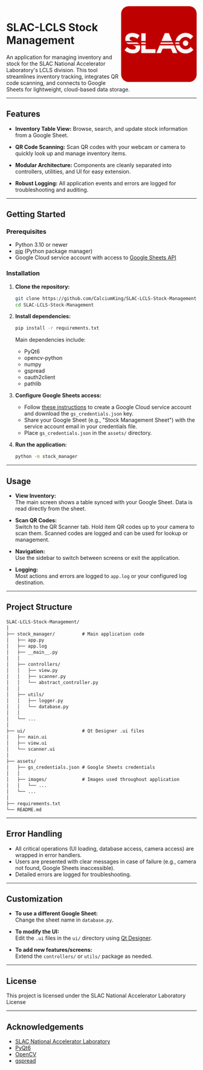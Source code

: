 <img src="assets/images/slac_logo.jpg" alt="SLAC-LCLS" width="200" style="float:right; border-radius: 20px;">

# SLAC-LCLS Stock Management

An application for managing inventory and stock for the SLAC National Accelerator Laboratory's LCLS division. This 
tool streamlines inventory tracking, integrates QR code scanning, and connects to Google Sheets for lightweight, cloud-based data storage.

---

## Features

- **Inventory Table View:**
  Browse, search, and update stock information from a Google Sheet.

- **QR Code Scanning:**
  Scan QR codes with your webcam or camera to quickly look up and manage inventory items.

- **Modular Architecture:**
  Components are cleanly separated into controllers, utilities, and UI for easy extension.

- **Robust Logging:**
  All application events and errors are logged for troubleshooting and auditing.

---

## Getting Started

### Prerequisites

- Python 3.10 or newer
- [pip](https://pip.pypa.io/en/stable/) (Python package manager)
- Google Cloud service account with access to [Google Sheets API](https://developers.google.com/sheets/api/quickstart/python)

### Installation

1. **Clone the repository:**
   ```bash
   git clone https://github.com/CalciumKing/SLAC-LCLS-Stock-Management.git
   cd SLAC-LCLS-Stock-Management
   ```

2. **Install dependencies:**
   ```bash
   pip install -r requirements.txt
   ```
   Main dependencies include:
   - PyQt6
   - opencv-python
   - numpy
   - gspread
   - oauth2client
   - pathlib

3. **Configure Google Sheets access:**
   - Follow [these instructions](https://gspread.readthedocs.io/en/latest/oauth2.html) to create a Google Cloud service account and download the `gs_credentials.json` key.
   - Share your Google Sheet (e.g., "Stock Management Sheet") with the service account email in your credentials file.
   - Place `gs_credentials.json` in the `assets/` directory.

4. **Run the application:**
   ```bash
   python -m stock_manager
   ```

---

## Usage

- **View Inventory:**  
  The main screen shows a table synced with your Google Sheet. Data is read directly from the sheet.

- **Scan QR Codes:**  
  Switch to the QR Scanner tab. Hold item QR codes up to your camera to scan them. Scanned codes are logged and can be used for lookup or management.

- **Navigation:**  
  Use the sidebar to switch between screens or exit the application.

- **Logging:**  
  Most actions and errors are logged to `app.log` or your configured log destination.

---

## Project Structure

```
SLAC-LCLS-Stock-Management/
│
├── stock_manager/          # Main application code
│   ├── app.py
│   ├── app.log
│   ├── __main__.py
│   │
│   ├── controllers/
│   │   ├── view.py
│   │   ├── scanner.py
│   │   └── abstract_controller.py
│   │
│   ├── utils/
│   │   ├── logger.py
│   │   └── database.py
│   │
│   └── ...
│
├── ui/                     # Qt Designer .ui files
│   ├── main.ui
│   ├── view.ui
│   └── scanner.ui
│
├── assets/
│   ├── gs_credentials.json # Google Sheets credentials
│   │
│   ├── images/             # Images used throughout application
│   │   └── ...
│   └── ...
│
├── requirements.txt
└── README.md
```

---

## Error Handling

- All critical operations (UI loading, database access, camera access) are wrapped in error handlers.
- Users are presented with clear messages in case of failure (e.g., camera not found, Google Sheets inaccessible).
- Detailed errors are logged for troubleshooting.

---

## Customization

- **To use a different Google Sheet:**  
  Change the sheet name in `database.py`.

- **To modify the UI:**  
  Edit the `.ui` files in the `ui/` directory using [Qt Designer](https://build-system.fman.io/qt-designer-download).

- **To add new features/screens:**  
  Extend the `controllers/` or `utils/` package as needed.

---

## License

This project is licensed under the SLAC National Accelerator Laboratory License

---

## Acknowledgements

- [SLAC National Accelerator Laboratory](https://www6.slac.stanford.edu/)
- [PyQt6](https://riverbankcomputing.com/software/pyqt/intro)
- [OpenCV](https://opencv.org/)
- [gspread](https://gspread.readthedocs.io/)